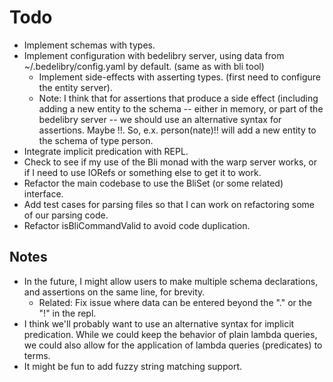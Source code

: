 
Todo
====
  * Implement schemas with types.
  * Implement configuration with bedelibry server, using data from ~/.bedelibry/config.yaml by default. (same as with bli tool)
    * Implement side-effects with asserting types. (first need to configure the entity server).
     * Note: I think that for assertions that produce a side effect (including adding a new entity
             to the schema -- either in memory, or part of the bedelibry server -- we should use
             an alternative syntax for assertions. Maybe !!. So, e.x. person(nate)!! will add a new
             entity to the schema of type person.
  * Integrate implicit predication with REPL.
  * Check to see if my use of the Bli monad with the warp server works,
    or if I need to use IORefs or something else to get it to work.
  * Refactor the main codebase to use the BliSet (or some related) interface.
  * Add test cases for parsing files so that I can work on refactoring some of our parsing code.
  * Refactor isBliCommandValid to avoid code duplication.

Notes
-----

  * In the future, I might allow users to make multiple schema declarations, and assertions on the same line, for brevity.
      * Related: Fix issue where data can be entered beyond the "." or the "!" in the repl.
  * I think we'll probably want to use an alternative syntax for implicit predication.
    While we could keep the behavior of plain lambda queries, we could also 
    allow for the application of lambda queries (predicates) to terms.
  * It might be fun to add fuzzy string matching support.
